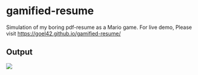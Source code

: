 # gamified-resume

Simulation of my boring pdf-resume as a Mario game.
For live demo, Please visit https://goel42.github.io/gamified-resume/


Output
------
![](gamified-res-output.gif)
